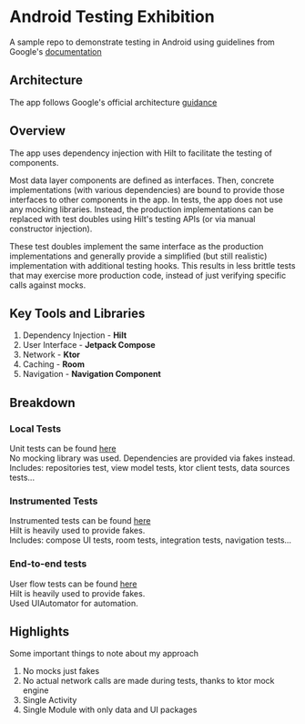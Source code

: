 # Android Testing Exhibition
A sample repo to demonstrate testing in Android using guidelines from Google's [documentation](https://developer.android.com/training/testing)

## Architecture
The app follows Google's official architecture [guidance](https://developer.android.com/topic/architecture)

## Overview
The app uses dependency injection with Hilt to facilitate the testing of components.

Most data layer components are defined as interfaces. Then, concrete implementations (with various dependencies) are bound to provide those interfaces to other components in the app. In tests, the app does not use any mocking libraries. Instead, the production implementations can be replaced with test doubles using Hilt's testing APIs (or via manual constructor injection).

These test doubles implement the same interface as the production implementations and generally provide a simplified (but still realistic) implementation with additional testing hooks. This results in less brittle tests that may exercise more production code, instead of just verifying specific calls against mocks.

## Key Tools and Libraries 
1. Dependency Injection - **Hilt**
2. User Interface - **Jetpack Compose**
3. Network - **Ktor**
4. Caching - **Room**
5. Navigation - **Navigation Component**

## Breakdown
### Local Tests
Unit tests can be found [here](https://github.com/jsonkile/test-in/tree/main/app/src/test/java/com/jsonkile/testin)  
No mocking library was used. Dependencies are provided via fakes instead.  
Includes: repositories test, view model tests, ktor client tests, data sources tests...

### Instrumented Tests
Instrumented tests can be found [here](https://github.com/jsonkile/test-in/tree/main/app/src/androidTest/java/com/jsonkile/testin)  
Hilt is heavily used to provide fakes.  
Includes: compose UI tests, room tests, integration tests, navigation tests...

### End-to-end tests
User flow tests can be found [here](https://github.com/jsonkile/test-in/tree/main/app/src/androidTest/java/com/jsonkile/testin/endtoend)  
Hilt is heavily used to provide fakes.  
Used UIAutomator for automation.

## Highlights
Some important things to note about my approach 
1. No mocks just fakes
2. No actual network calls are made during tests, thanks to ktor mock engine
3. Single Activity
4. Single Module with only data and UI packages
